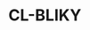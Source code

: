# CL-BLIKY
<title>
## Description

cl-bliky is a very simple blogging engine written in lisp.

It's based on a [tutorial](http://roeim.net/vetle/docs/cl-webapp-intro/) 
written by [Vetle Roeim](http://roeim.net/vetle/). 
<split>

Posts are written, or uploaded using a web browser.
The posts are inter-linked static html pages.
The engine is configured to push the pages to a [github pages](http://pages.github.com) repo.
The engine is easily configured so that the generated page can be served directly 
from a server like apache or nginx as well.


## dependencies
cl-bliky depends on the following packages :


* [sbcl] (----)
* [elephant](http://common-lisp.net/project/elephant/) 
  with [berkley db](http://www.oracle.com/technology/products/berkeley-db/index.html).
* [hunchentoot](http://www.weitz.de/hunchentoot/)
* [html-template](http://www.weitz.de/html-template/)
* [htmlgen] (------)
* [cl-html-parse] (-----------------------)
* [cl-markdown] (http://.....................)

#### rss_pill_blue_32.png

* source :[Zeus Studios](http://www.zeusboxstudio.com/blog/feedicons-2)
* License : [Creative Commons Attribution-No Derivative Works](http://creativecommons.org/licenses/by-nd/3.0/</string>)

## initial startup

